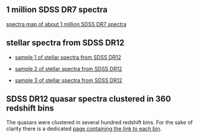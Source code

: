 ## 1 million SDSS DR7 spectra
[spectra map of about 1 million SDSS DR7 spectra](http://aspect-ui.de/sdssdr7/)

## stellar spectra from SDSS DR12 

  * [sample 1 of stellar spectra from SDSS DR12 ](http://aspect-ui.de/SDSSDR12/stars1-SDSSDR12/)

  * [sample 2 of stellar spectra from SDSS DR12 ](http://aspect-ui.de/SDSSDR12/STARFIELD_l-b_15TO20/)

  * [sample 3 of stellar spectra from SDSS DR12 ](http://aspect-ui.de/SDSSDR12/STARS_northerngalacticcap/)

## SDSS DR12 quasar spectra clustered in 360 redshift bins

The quasars were clustered in several hundred redshift bins. For the sake of clarity there is a dedicated [page containing the link to each bin](applications/QSO_clustering_redshift_mapping.md).
